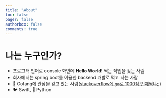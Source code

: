 ```yaml
---
title: "About"
toc: false
pager: false
authorbox: false
comments: true
---
```


# 나는 누구인가?

- 프로그래 언어로 console 화면에 **Hello World!** 찍는 직업을 갖는 사람
- 회사에서는 spring boot를 이용한 backend 개발로 먹고 사는 사람
- 🐳 Golang에 관심을 갖고 있는 사람([stackoverflow에 `go`로 1000점 언제찍냐;;](https://stackoverflow.com/users/1982418/sh-seo)) 
- 🐦 Swift, 🐍 Python

